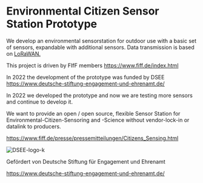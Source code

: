 # Environmental Citizen Sensor Station Prototype

We develop an environmental sensorstation for outdoor use with a basic set of sensors, expandable with additional sensors.
Data transmission is based on [LoRaWAN.](https://de.wikipedia.org/wiki/Long_Range_Wide_Area_Network)

This project is driven by FIfF members https://www.fiff.de/index.html

In 2022 the development of the prototype was funded by DSEE https://www.deutsche-stiftung-engagement-und-ehrenamt.de/

In 2022 we developed the prototype and now we are testing more sensors and continue to develop it.

We want to provide an open / open source, flexible Sensor Station for Environmental-Citizen-Sensoring and -Science without vendor-lock-in or datalink to producers.

https://www.fiff.de/presse/pressemitteilungen/Citizens_Sensing.html





![DSEE-logo-k](https://github.com/PeterKamm/Environmental-Citizen-Sensor-Station-FIfF-DSEE/assets/88279758/01c19190-f63e-482a-845d-e40f62151df9)

Gefördert von Deutsche Stiftung für Engagement und Ehrenamt

https://www.deutsche-stiftung-engagement-und-ehrenamt.de/
